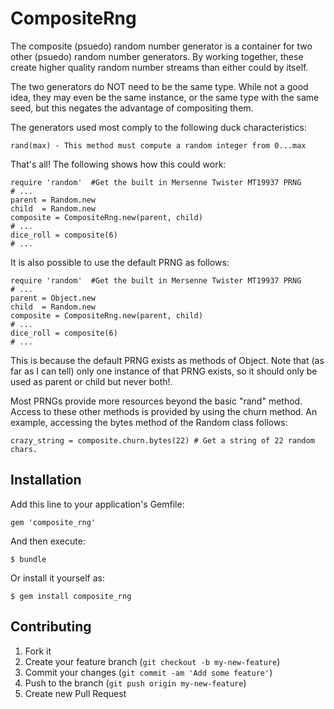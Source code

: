 # CompositeRng

The composite (psuedo) random number generator is a container for two other
(psuedo) random number generators. By working together, these create higher
quality random number streams than either could by itself.

The two generators do NOT need to be the same type. While not a good idea,
they may even be the same instance, or the same type with the same seed, but
this negates the advantage of compositing them.

The generators used most comply to the following duck characteristics:

    rand(max) - This method must compute a random integer from 0...max

That's all! The following shows how this could work:

    require 'random'  #Get the built in Mersenne Twister MT19937 PRNG
    # ...
    parent = Random.new
    child  = Random.new
    composite = CompositeRng.new(parent, child)
    # ...
    dice_roll = composite(6)
    # ...

It is also possible to use the default PRNG as follows:

    require 'random'  #Get the built in Mersenne Twister MT19937 PRNG
    # ...
    parent = Object.new
    child  = Random.new
    composite = CompositeRng.new(parent, child)
    # ...
    dice_roll = composite(6)
    # ...

This is because the default PRNG exists as methods of Object. Note that (as
far as I can tell) only one instance of that PRNG exists, so it should only
be used as parent or child but never both!.

Most PRNGs provide more resources beyond the basic "rand" method. Access to
these other methods is provided by using the churn method. An example,
accessing the bytes method of the Random class follows:

    crazy_string = composite.churn.bytes(22) # Get a string of 22 random chars.

## Installation

Add this line to your application's Gemfile:

    gem 'composite_rng'

And then execute:

    $ bundle

Or install it yourself as:

    $ gem install composite_rng

## Contributing

1. Fork it
2. Create your feature branch (`git checkout -b my-new-feature`)
3. Commit your changes (`git commit -am 'Add some feature'`)
4. Push to the branch (`git push origin my-new-feature`)
5. Create new Pull Request
